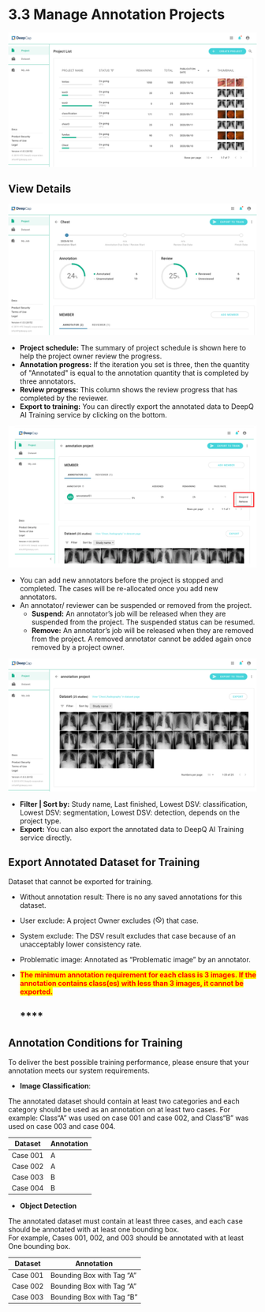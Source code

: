 # 3.3 Manage Annotation Projects

![](../.gitbook/assets/manage-annotation-project-.png)

## View Details

![](../.gitbook/assets/view-detail.png)

* **Project schedule:** The summary of project schedule is shown here to help the project owner review the progress.
* **Annotation progress:** If the iteration you set is three, then the quantity of "Annotated" is equal to the annotation quantity that is completed by three annotators.
* **Review progress:** This column shows the review progress that has completed by the reviewer.
* **Export to training:** You can directly export the annotated data to DeepQ AI Training service by clicking on the bottom.

![](../.gitbook/assets/add-member.png)

* You can add new annotators before the project is stopped and completed. The cases will be re-allocated once you add new annotators.
* An annotator/ reviewer can be suspended or removed from the project.
  * **Suspend:** An annotator’s job will be released when they are suspended from the project. The suspended status can be resumed.
  * **Remove:** An annotator’s job will be released when they are removed from the project. A removed annotator cannot be added again once removed by a project owner.

![](../.gitbook/assets/annotation-dataset.png)

* **Filter | Sort by:** Study name, Last finished, Lowest DSV: classification, Lowest DSV: segmentation, Lowest DSV: detection, depends on the project type.
* **Export:** You can also export the annotated data to DeepQ AI Training service directly.

## Export Annotated Dataset for Training

Dataset that cannot be exported for training.

* Without annotation result: There is no any saved annotations for this dataset.
* User exclude: A project Owner excludes (![](<../.gitbook/assets/image (14).png>)) that case.
* System exclude: The DSV result excludes that case because of an unacceptably lower consistency rate.
* Problematic image: Annotated as “Problematic image” by an annotator.
*   <mark style="color:red;">**The minimum annotation requirement for each class is 3 images. If the annotation contains class(es) with less than 3 images, it cannot be exported.**</mark>

    ## ****

## Annotation Conditions for Training

To deliver the best possible training performance, please ensure that your annotation meets our system requirements.

* **Image Classification**:

The annotated dataset should contain at least two categories and each category should be used as an annotation on at least two cases. For example: Class“A” was used on case 001 and case 002, and Class“B” was used on case 003 and case 004.

| Dataset  | Annotation |
| -------- | ---------- |
| Case 001 | A          |
| Case 002 | A          |
| Case 003 | B          |
| Case 004 | B          |

* **Object Detection**

The annotated dataset must contain at least three cases, and each case should be annotated with at least one bounding box.\
For example, Cases 001, 002, and 003 should be annotated with at least One bounding box.

| Dataset  | Annotation                |
| -------- | ------------------------- |
| Case 001 | Bounding Box with Tag “A” |
| Case 002 | Bounding Box with Tag “A” |
| Case 003 | Bounding Box with Tag “B” |
